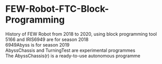 # FEW-Robot-FTC-Block-Programming
History of FEW Robot from 2018 to 2020, using block programming tool  
5166 and IRIS6949 are for season 2018  
6949Abyss is for season 2019  
AbyssChassis and TurningTest are experimental programmes  
The AbyssChassis(r) is a ready-to-use autonomous programme
